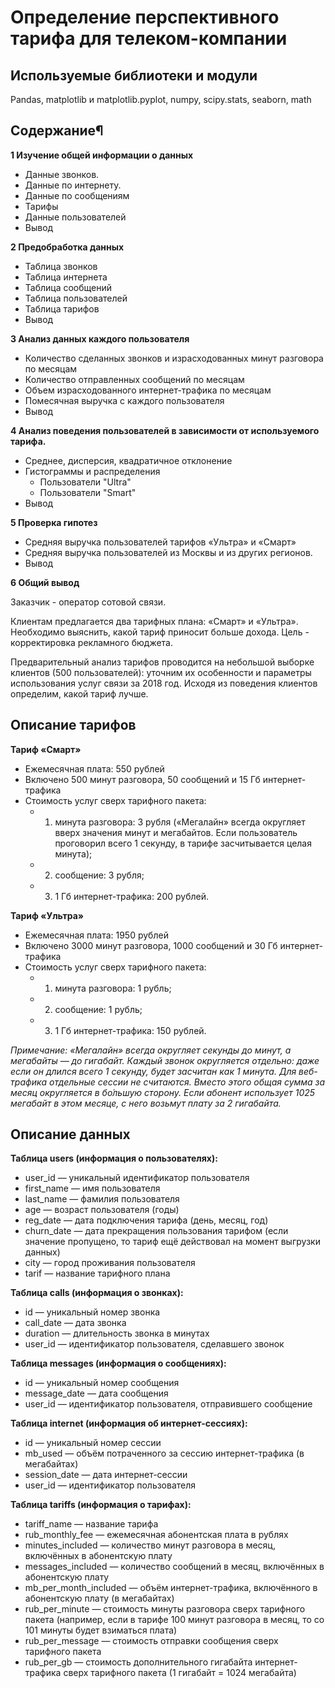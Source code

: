 # Определение перспективного тарифа для телеком-компании

## Используемые библиотеки и модули

Pandas, matplotlib и matplotlib.pyplot, numpy, scipy.stats, seaborn, math

## Содержание¶

**1  Изучение общей информации о данных**
- Данные звонков.
- Данные по интернету.
- Данные по сообщениям
- Тарифы
- Данные пользователей
- Вывод

**2  Предобработка данных**
- Таблица звонков
- Таблица интернета
- Таблица сообщений
- Таблица пользователей
- Таблица тарифов
- Вывод

**3  Анализ данных каждого пользователя**
- Количество сделанных звонков и израсходованных минут разговора по месяцам
- Количество отправленных сообщений по месяцам
- Объем израсходованного интернет-трафика по месяцам
- Помесячная выручка с каждого пользователя
- Вывод

**4  Анализ поведения пользователей в зависимости от используемого тарифа.**
- Среднее, дисперсия, квадратичное отклонение
- Гистограммы и распределения
  - Пользователи "Ultra"
  - Пользователи "Smart"
- Вывод

**5  Проверка гипотез**
- Cредняя выручка пользователей тарифов «Ультра» и «Смарт»
- Cредняя выручка пользователей из Москвы и из других регионов.
- Вывод

**6  Общий вывод**

Заказчик - оператор сотовой связи. 

Клиентам предлагается два тарифных плана: «Смарт» и «Ультра». Необходимо выяснить, какой тариф приносит больше дохода. Цель - корректировка рекламного бюджета. 

Предварительный анализ тарифов проводится на небольшой выборке клиентов (500 пользователей): уточним их особенности и параметры использования услуг связи за 2018 год. Исходя из поведения клиентов определим, какой тариф лучше.

## Описание тарифов

**Тариф «Смарт»**
- Ежемесячная плата: 550 рублей
- Включено 500 минут разговора, 50 сообщений и 15 Гб интернет-трафика
- Стоимость услуг сверх тарифного пакета: 
    - 1. минута разговора: 3 рубля («Мегалайн» всегда округляет вверх значения минут и мегабайтов. Если пользователь проговорил всего 1 секунду, в тарифе засчитывается целая минута); 
    - 2. сообщение: 3 рубля; 
    - 3. 1 Гб интернет-трафика: 200 рублей.

**Тариф «Ультра»**

- Ежемесячная плата: 1950 рублей
- Включено 3000 минут разговора, 1000 сообщений и 30 Гб интернет-трафика
- Стоимость услуг сверх тарифного пакета: 
    - 1. минута разговора: 1 рубль; 
    - 2. сообщение: 1 рубль; 
    - 3. 1 Гб интернет-трафика: 150 рублей.
    
*Примечание:
«Мегалайн» всегда округляет секунды до минут, а мегабайты — до гигабайт. Каждый звонок округляется отдельно: даже если он длился всего 1 секунду, будет засчитан как 1 минута.
Для веб-трафика отдельные сессии не считаются. Вместо этого общая сумма за месяц округляется в бо́льшую сторону. Если абонент использует 1025 мегабайт в этом месяце, с него возьмут плату за 2 гигабайта.*

## Описание данных

**Таблица users (информация о пользователях):**
* user_id — уникальный идентификатор пользователя
* first_name — имя пользователя
* last_name — фамилия пользователя
* age — возраст пользователя (годы)
* reg_date — дата подключения тарифа (день, месяц, год)
* churn_date — дата прекращения пользования тарифом (если значение пропущено, то тариф ещё действовал на момент выгрузки данных)
* city — город проживания пользователя
* tarif — название тарифного плана

**Таблица calls (информация о звонках):**
* id — уникальный номер звонка
* call_date — дата звонка
* duration — длительность звонка в минутах
* user_id — идентификатор пользователя, сделавшего звонок

**Таблица messages (информация о сообщениях):**
* id — уникальный номер сообщения
* message_date — дата сообщения
* user_id — идентификатор пользователя, отправившего сообщение

**Таблица internet (информация об интернет-сессиях):**
* id — уникальный номер сессии
* mb_used — объём потраченного за сессию интернет-трафика (в мегабайтах)
* session_date — дата интернет-сессии
* user_id — идентификатор пользователя

**Таблица tariffs (информация о тарифах):**
* tariff_name — название тарифа
* rub_monthly_fee — ежемесячная абонентская плата в рублях
* minutes_included — количество минут разговора в месяц, включённых в абонентскую плату
* messages_included — количество сообщений в месяц, включённых в абонентскую плату
* mb_per_month_included — объём интернет-трафика, включённого в абонентскую плату (в мегабайтах)
* rub_per_minute — стоимость минуты разговора сверх тарифного пакета (например, если в тарифе 100 минут разговора в месяц, то со 101 минуты будет взиматься плата)
* rub_per_message — стоимость отправки сообщения сверх тарифного пакета
* rub_per_gb — стоимость дополнительного гигабайта интернет-трафика сверх тарифного пакета (1 гигабайт = 1024 мегабайта)

